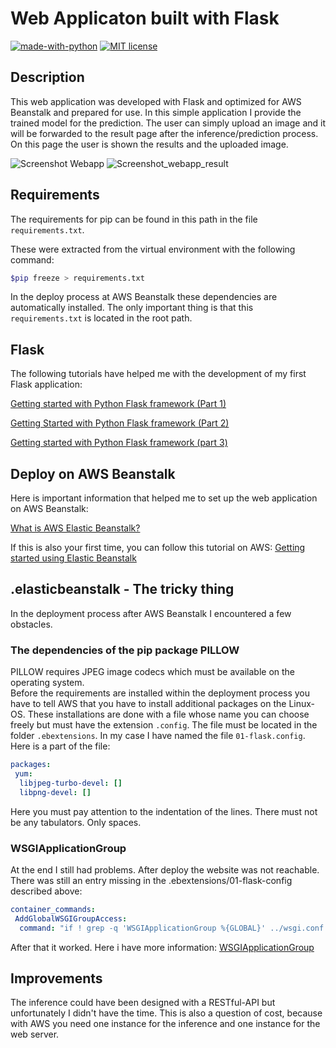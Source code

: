 # Web Applicaton built with Flask

[![made-with-python](https://img.shields.io/badge/Made%20with-Python-1f425f.svg?style=flat-square&logo=appveyor)](https://www.python.org/)
[![MIT license](https://img.shields.io/badge/License-MIT-blue.svg?style=flat-square&logo=appveyor)](https://lbesson.mit-license.org/)

## Description

This web application was developed with Flask and optimized for AWS Beanstalk and prepared for use. In this simple application I provide the trained model for the prediction. The user can simply upload an image and it will be forwarded to the result page after the inference/prediction process. On this page the user is shown the results and the uploaded image.

![Screenshot Webapp](https://user-images.githubusercontent.com/32474126/74352894-72e32a00-4db9-11ea-8f9d-fd0261802ad9.png)
![Screenshot_webapp_result](https://user-images.githubusercontent.com/32474126/74354084-21d43580-4dbb-11ea-8209-4e03e9e0ecb4.png)

## Requirements

The requirements for pip can be found in this path in the file `requirements.txt`.

These were extracted from the virtual environment with the following command:

```bash
$pip freeze > requirements.txt
```

In the deploy process at AWS Beanstalk these dependencies are automatically installed.
The only important thing is that this `requirements.txt` is located in the root path.

## Flask

The following tutorials have helped me with the development of my first Flask application:

[Getting started with Python Flask framework (Part 1)](https://medium.com/techkylabs/getting-started-with-python-flask-framework-part-1-a4931ce0ea13)

[Getting Started with Python Flask framework (Part 2)](https://medium.com/techkylabs/getting-started-with-python-flask-framework-part-2-5838ddc5d9a7)

[Getting started with Python Flask framework (part 3)](https://medium.com/techkylabs/getting-started-with-python-flask-framework-part-3-1f0e355c9be5)

## Deploy on AWS Beanstalk

Here is important information that helped me to set up the web application on AWS Beanstalk:

[What is AWS Elastic Beanstalk?](https://docs.aws.amazon.com/elasticbeanstalk/latest/dg/Welcome.html)

If this is also your first time, you can follow this tutorial on AWS:
[Getting started using Elastic Beanstalk](https://docs.aws.amazon.com/elasticbeanstalk/latest/dg/GettingStarted.html)

## .elasticbeanstalk - The tricky thing

In the deployment process after AWS Beanstalk I encountered a few obstacles.

### The dependencies of the pip package PILLOW

PILLOW requires JPEG image codecs which must be available on the operating system.  
Before the requirements are installed within the deployment process you have to tell AWS that you have to install additional packages on the Linux-OS. These installations are done with a file whose name you can choose freely but must have the extension `.config`. The file must be located in the folder `.ebextensions`. In my case I have named the file `01-flask.config`.  
Here is a part of the file:

```yaml
packages:
 yum:
  libjpeg-turbo-devel: []
  libpng-devel: []
```

Here you must pay attention to the indentation of the lines. There must not be any tabulators. Only spaces.

### WSGIApplicationGroup

At the end I still had problems. After deploy the website was not reachable. There was still an entry missing in the .ebextensions/01-flask-config described above:

```yaml
container_commands:
 AddGlobalWSGIGroupAccess:
  command: "if ! grep -q 'WSGIApplicationGroup %{GLOBAL}' ../wsgi.conf ; then echo 'WSGIApplicationGroup %{GLOBAL}' >> ../wsgi.conf; fi;"
```

After that it worked.
Here i have more information:
[WSGIApplicationGroup](https://modwsgi.readthedocs.io/en/develop/configuration-directives/WSGIApplicationGroup.html)

## Improvements

The inference could have been designed with a RESTful-API but unfortunately I didn't have the time. This is also a question of cost, because with AWS you need one instance for the inference and one instance for the web server.
